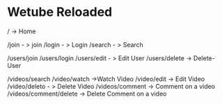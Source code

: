 # Wetube Reloaded

/ -> Home

/join - > join
/login - > Login
/search - > Search

/users/join
/users/login
/users/edit - > Edit User
/users/delete -> Delete-User

/videos/search
/video/watch ->Watch Video
/video/edit -> Edit Video
/video/deleto - > Delete Video
/videos/comment -> Comment on a video
/videos/comment/delete -> Delete Comment on a video
